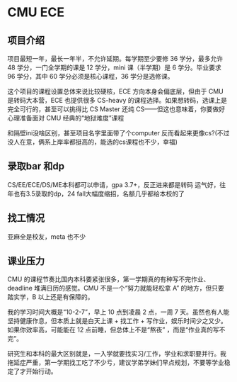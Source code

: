 # CMU ECE

## 项目介绍
项目最短一年，最长一年半，不允许延期。每学期至少要修 36 学分，最多允许 48 学分，一门全学期的课是 12 学分，mini 课（半学期）是 6 学分。毕业要求 96 学分，其中 60 学分必须是核心课程，36 学分是选修课。

这个项目的课程设置总体来说比较硬核，ECE 方向本身会偏底层，但由于 CMU 是转码大本营，ECE 也提供很多 CS-heavy 的课程选择。如果想转码，选课上是完全可行的，甚至可以挑得比 CS Master 还纯 CS——但这也意味着，你要做好心理准备面对 CMU 经典的“地狱难度”课程

和隔壁ini没啥区别，甚至项目名字里面带了个computer 反而看起来更像cs?(不过没人在意，俩系上岸率都挺高的，能选的cs课程也不少，幸福)

## 录取bar 和dp
CS/EE/ECE/DS/ME本科都可以申请，gpa 3.7+，反正进来都是转码
运气好，往年也有3.5录取的dp，24 fall大幅度缩招，名额几乎都给本校的了


## 找工情况
亚麻全是校友，meta 也不少

## 课业压力

CMU 的课程节奏比国内本科要紧张很多，第一学期真的有种写不完作业、deadline 堆满日历的感觉。CMU 不是一个“努力就能轻松拿 A” 的地方，但只要踏实学，B 以上还是有保障的。

我的学习时间大概是“10-2-7”，早上 10 点到凌晨 2 点，一周 7 天。虽然也有人能坚持健康作息，但本质上就是白天上课 + 找工作 + 写作业，娱乐时间少之又少。如果你效率高，可能能在 12 点前睡，但总体上不是“熬夜” ，而是“作业真的写不完”。

研究生和本科的最大区别就是，一入学就要找实习/工作，学业和求职要并行。我拖延症严重，第一学期找工吃了不少亏，建议学弟学妹们早点规划，不要等学业稳定了才开始行动。
